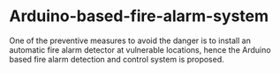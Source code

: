 # Arduino-based-fire-alarm-system
One of the preventive  measures to avoid the danger is to install an automatic fire alarm detector at vulnerable  locations, hence the Arduino based fire alarm detection and control system is proposed. 
